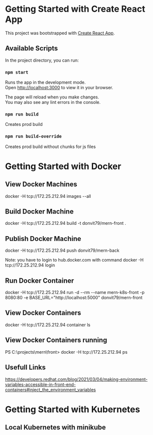 # Getting Started with Create React App

This project was bootstrapped with [Create React App](https://github.com/facebook/create-react-app).

## Available Scripts

In the project directory, you can run:

### `npm start`

Runs the app in the development mode.\
Open [http://localhost:3000](http://localhost:3000) to view it in your browser.

The page will reload when you make changes.\
You may also see any lint errors in the console.

### `npm run build`

Creates prod build

### `npm run build-override`

Creates prod build without chunks for js files


# Getting Started with Docker


## View Docker Machines

docker -H tcp://172.25.212.94 images --all

## Build Docker Machine 

docker -H tcp://172.25.212.94 build -t donvit79/mern-front .

## Publish Docker Machine

docker -H tcp://172.25.212.94 push donvit79/mern-back

Note: you have to login to hub.docker.com with command docker -H tcp://172.25.212.94 login

## Run Docker Container 

 docker -H tcp://172.25.212.94 run -d --rm --name mern-k8s-front -p 8080:80 -e BASE_URL="http://localhost:5000" donvit79/mern-front


## View Docker Containers

docker -H tcp://172.25.212.94 container ls

## View Docker Containers running

PS C:\projects\mern\front> docker -H tcp://172.25.212.94 ps

## Usefull Links

https://developers.redhat.com/blog/2021/03/04/making-environment-variables-accessible-in-front-end-containers#inject_the_environment_variables


# Getting Started with Kubernetes

## Local Kubernetes with minikube 



